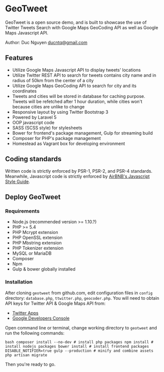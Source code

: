 # GeoTweet

GeoTweet is a open source demo, and is built to showcase the use of Twitter Tweets Search
with Google Maps GeoCoding API as well as Google Maps Javascript API.

Author: Duc Nguyen <ducntq@gmail.com>

## Features

+ Utilize Google Maps Javascript API to display tweets' locations
+ Utilize Twitter REST API to search for tweets contains city name and
in radius of 50km from the center of a city
+ Utilize Google Maps GeoCoding API to search for city and its coordinates
+ Tweets and cities will be stored in database for caching purpose. Tweets will be refetched after
1 hour duration, while cities won't because cities are unlike to change
+ Responsive layout by using Twitter Bootstrap 3
+ Powered by Laravel 5
+ OOP javascript code
+ SASS (SCSS style) for stylesheets
+ Bower for frontend's package management, Gulp for streaming build
+ Composer for PHP's package management
+ Homestead as Vagrant box for developing environment

## Coding standards

Written code is strictly enforced by PSR-1, PSR-2, and PSR-4 standards. Meanwhile,
Javascript code is strictly enforced by [AirBNB's Javascript Style Guide](https://github.com/airbnb/javascript).

## Deploy GeoTweet

### Requirements

+ Node.js (recommended version >= 1.10.?)
+ PHP >= 5.4
+ PHP Mcrypt extension
+ PHP OpenSSL extension
+ PHP Mbstring extension
+ PHP Tokenizer extension
+ MySQL or MariaDB
+ Composer
+ Npm
+ Gulp & bower globally installed

### Installation

After cloning ``geotweet`` from github.com, edit configuration files in ``config`` directory: ``database.php``, 
``ttwitter.php``, ``geocoder.php``. You will need to obtain API keys for Twitter API & Google Maps API from:

+ [Twitter Apps](https://apps.twitter.com)
+ [Google Developers Console](https://console.developers.google.com/)

Open command line or terminal, change working directory to ``geotweet`` and run the following commands:

``bash
composer install --no-dev # install php packages
npm install # install nodejs packages
bower install # install frontend packages
DISABLE_NOTIFIER=true gulp --production # minify and combine assets
php artisan migrate
``

Then you're ready to go.